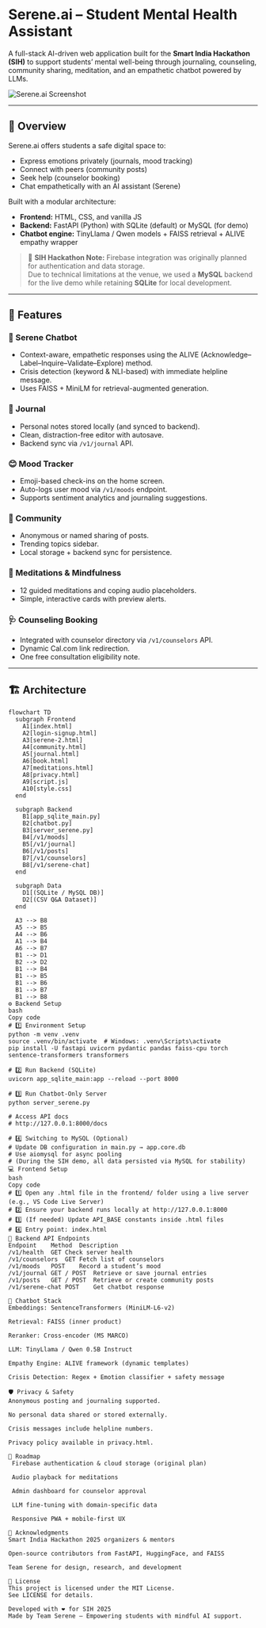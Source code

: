 # Serene.ai – Student Mental Health Assistant

A full-stack AI-driven web application built for the **Smart India Hackathon (SIH)** to support students’ mental well-being through journaling, counseling, community sharing, meditation, and an empathetic chatbot powered by LLMs.

![Serene.ai Screenshot](docs/serene-preview.png)

---

## 🌟 Overview
Serene.ai offers students a safe digital space to:
- Express emotions privately (journals, mood tracking)
- Connect with peers (community posts)
- Seek help (counselor booking)
- Chat empathetically with an AI assistant (Serene)

Built with a modular architecture:
- **Frontend:** HTML, CSS, and vanilla JS  
- **Backend:** FastAPI (Python) with SQLite (default) or MySQL (for demo)  
- **Chatbot engine:** TinyLlama / Qwen models + FAISS retrieval + ALIVE empathy wrapper

> 🧩 **SIH Hackathon Note:** Firebase integration was originally planned for authentication and data storage.  
> Due to technical limitations at the venue, we used a **MySQL** backend for the live demo while retaining **SQLite** for local development.

---

## 🚀 Features

### 💬 Serene Chatbot
- Context-aware, empathetic responses using the ALIVE (Acknowledge–Label–Inquire–Validate–Explore) method.
- Crisis detection (keyword & NLI-based) with immediate helpline message.
- Uses FAISS + MiniLM for retrieval-augmented generation.

### 📘 Journal
- Personal notes stored locally (and synced to backend).
- Clean, distraction-free editor with autosave.
- Backend sync via `/v1/journal` API.

### 😊 Mood Tracker
- Emoji-based check-ins on the home screen.
- Auto-logs user mood via `/v1/moods` endpoint.
- Supports sentiment analytics and journaling suggestions.

### 👥 Community
- Anonymous or named sharing of posts.
- Trending topics sidebar.
- Local storage + backend sync for persistence.

### 🧘 Meditations & Mindfulness
- 12 guided meditations and coping audio placeholders.
- Simple, interactive cards with preview alerts.

### 🩺 Counseling Booking
- Integrated with counselor directory via `/v1/counselors` API.
- Dynamic Cal.com link redirection.
- One free consultation eligibility note.

---

## 🏗️ Architecture

```mermaid
flowchart TD
  subgraph Frontend
    A1[index.html]
    A2[login-signup.html]
    A3[serene-2.html]
    A4[community.html]
    A5[journal.html]
    A6[book.html]
    A7[meditations.html]
    A8[privacy.html]
    A9[script.js]
    A10[style.css]
  end

  subgraph Backend
    B1[app_sqlite_main.py]
    B2[chatbot.py]
    B3[server_serene.py]
    B4[/v1/moods]
    B5[/v1/journal]
    B6[/v1/posts]
    B7[/v1/counselors]
    B8[/v1/serene-chat]
  end

  subgraph Data
    D1[(SQLite / MySQL DB)]
    D2[(CSV Q&A Dataset)]
  end

  A3 --> B8
  A5 --> B5
  A4 --> B6
  A1 --> B4
  A6 --> B7
  B1 --> D1
  B2 --> D2
  B1 --> B4
  B1 --> B5
  B1 --> B6
  B1 --> B7
  B1 --> B8
⚙️ Backend Setup
bash
Copy code
# 1️⃣ Environment Setup
python -m venv .venv
source .venv/bin/activate  # Windows: .venv\Scripts\activate
pip install -U fastapi uvicorn pydantic pandas faiss-cpu torch sentence-transformers transformers

# 2️⃣ Run Backend (SQLite)
uvicorn app_sqlite_main:app --reload --port 8000

# 3️⃣ Run Chatbot-Only Server
python server_serene.py

# Access API docs
# http://127.0.0.1:8000/docs

# 4️⃣ Switching to MySQL (Optional)
# Update DB configuration in main.py → app.core.db
# Use aiomysql for async pooling
# (During the SIH demo, all data persisted via MySQL for stability)
💻 Frontend Setup
bash
Copy code
# 1️⃣ Open any .html file in the frontend/ folder using a live server (e.g., VS Code Live Server)
# 2️⃣ Ensure your backend runs locally at http://127.0.0.1:8000
# 3️⃣ (If needed) Update API_BASE constants inside .html files
# 4️⃣ Entry point: index.html
🔗 Backend API Endpoints
Endpoint	Method	Description
/v1/health	GET	Check server health
/v1/counselors	GET	Fetch list of counselors
/v1/moods	POST	Record a student’s mood
/v1/journal	GET / POST	Retrieve or save journal entries
/v1/posts	GET / POST	Retrieve or create community posts
/v1/serene-chat	POST	Get chatbot response

🧠 Chatbot Stack
Embeddings: SentenceTransformers (MiniLM-L6-v2)

Retrieval: FAISS (inner product)

Reranker: Cross-encoder (MS MARCO)

LLM: TinyLlama / Qwen 0.5B Instruct

Empathy Engine: ALIVE framework (dynamic templates)

Crisis Detection: Regex + Emotion classifier + safety message

🛡️ Privacy & Safety
Anonymous posting and journaling supported.

No personal data shared or stored externally.

Crisis messages include helpline numbers.

Privacy policy available in privacy.html.

🧩 Roadmap
 Firebase authentication & cloud storage (original plan)

 Audio playback for meditations

 Admin dashboard for counselor approval

 LLM fine-tuning with domain-specific data

 Responsive PWA + mobile-first UX

🧾 Acknowledgments
Smart India Hackathon 2025 organizers & mentors

Open-source contributors from FastAPI, HuggingFace, and FAISS

Team Serene for design, research, and development

📜 License
This project is licensed under the MIT License.
See LICENSE for details.

Developed with ❤️ for SIH 2025
Made by Team Serene – Empowering students with mindful AI support.
